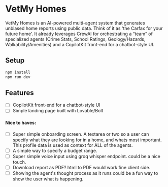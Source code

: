 # VetMy Homes

VetMy Homes is an AI-powered multi-agent system that generates unbiased home reports using public data. Think of it as 'the Carfax for your future home'. It already leverages CrewAI for orchestrating a “team” of specialized agents (Crime Stats, School Ratings, Geology/Hazards, Walkability/Amenities) and a CopilotKit front-end for a chatbot-style UI. 



## Setup

```bash
npm install
npm run dev
```


## Features

- [ ] CopilotKit front-end for a chatbot-style UI
- [ ] Simple landing page built with Lovable/Bolt

#### Nice to haves:

- [ ] Super simple onboarding screen. A textarea or two so a user can specify what they are looking for in a home, and whats most important. This profile data is used as context for ALL of the agents.
- [ ] A simple way to specify a budget range.
- [ ] Super simple voice input using groq whisper endpoint. could be a nice touch.
- [ ] Download report as PDF? html to PDF would work fine client side. 
- [ ] Showing the agent's thought process as it runs could be a fun way to show the user what is happening.